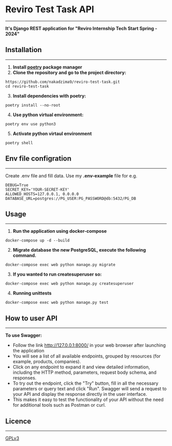 # Reviro Test Task API
____
**It's Django REST application for "Reviro Internship Tech Start Spring - 2024"**

## Installation
____
1. **Install [poetry](https://python-poetry.org/docs/#installation) package manager** 
2. **Clone the repository and go to the project directory:**

```
https://github.com/nakadzima9/reviro-test-task.git
cd reviro-test-task
```
3. **Install dependencies with poetry:**
```
poetry install --no-root
```
4. **Use python virtual environment:**
```commandline
poetry env use python3
```
5. **Activate python virtaul environment**
```
poetry shell
```

## Env file configration
____
Create .env file and fill data. Use my **.env-example** file for e.g.
```commandline
DEBUG=True
SECRET_KEY='YOUR-SECRET-KEY'
ALLOWED_HOSTS=127.0.0.1, 0.0.0.0
DATABASE_URL=postgres://PG_USER:PG_PASSWORD@db:5432/PG_DB
```

## Usage
____
1. **Run the application using docker-compose**
```commandline
docker-compose up -d --build
```
2. **Migrate database the new PostgreSQL, execute the following command.**
```commandline
docker-compose exec web python manage.py migrate
```
3. **If you wanted to run createsuperuser so:**
```
docker-compose exec web python manage.py createsuperuser
```
4. **Running unittests**
```
docker-compose exec web python manage.py test
```

## How to user API
____ 
**To use Swagger:**
- Follow the link http://127.0.0.1:8000/ in your web browser after launching the application
- You will see a list of all available endpoints, grouped by resources (for example, products, companies).
- Click on any endpoint to expand it and view detailed information, including the HTTP method, parameters, request body schema, and responses.
- To try out the endpoint, click the "Try" button, fill in all the necessary parameters or query text and click "Run". Swagger will send a request to your API and display the response directly in the user interface.
- This makes it easy to test the functionality of your API without the need for additional tools such as Postman or curl.

## Licence
____
[GPLv3](https://www.gnu.org/licenses/)